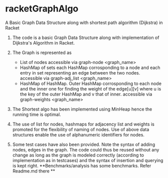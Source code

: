 # racketGraphAlgo
A Basic Graph Data Structure along with shortest path algorithm (Dijkstra) in Racket

1) The code is a basic Graph Data Structure along with implementation of Dijkstra's Algorithm in Racket. 
2) The Graph is represented as 
    * List of nodes 
            accessible via graph-node <graph_name>
    * HashMap of sets each HashMap corrosponding to a node and each entry in set representing an edge between the two nodes.
            accessible via graph-adj_list <graph_name>
    * HashMap of HashMap. Outer HashMap corrosponding to each node and the inner one for finding the weight of the edge[u][v]
      where u is the key of the outer HashMap and v that of inner. 
            accessible via graph-weights <graph_name>
3) The Shortest algo has been implemented using MinHeap hence the running time is optimal. 
4) The use of list for nodes, hashmaps for adjacency list and weights is promoted for the flexibility of naming of nodes.
    Use of above data structures enable the use of alphanumeric identifiers for nodes.
    
5) Some test cases have also been provided. Note the syntax of adding nodes, edges in the graph. The code could thus be reused
   without any change as long as the graph is modeled correctly (according to implementation as in testcases) and the syntax of insertion and querying is
   kept right.
**Benchmarks/analysis has some benchmarks. Refer Readme.md there **
